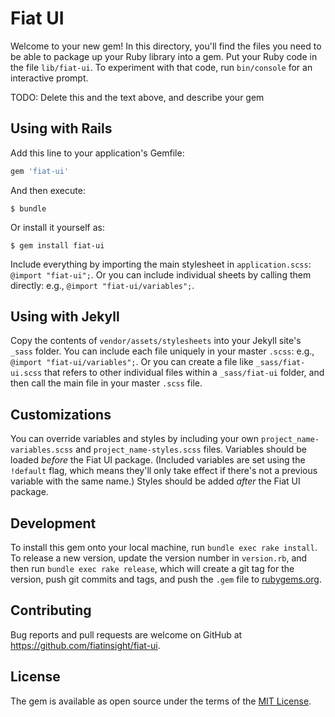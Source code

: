 # Fiat UI

Welcome to your new gem! In this directory, you'll find the files you need to be able to package up your Ruby library into a gem. Put your Ruby code in the file `lib/fiat-ui`. To experiment with that code, run `bin/console` for an interactive prompt.

TODO: Delete this and the text above, and describe your gem

## Using with Rails

Add this line to your application's Gemfile:

```ruby
gem 'fiat-ui'
```

And then execute:

    $ bundle

Or install it yourself as:

    $ gem install fiat-ui

Include everything by importing the main stylesheet in `application.scss`: `@import "fiat-ui";`. Or you can include individual sheets by calling them directly: e.g., `@import "fiat-ui/variables";`.

## Using with Jekyll

Copy the contents of `vendor/assets/stylesheets` into your Jekyll site's `_sass` folder. You can include each file uniquely in your master `.scss`: e.g., `@import "fiat-ui/variables";`. Or you can create a file like `_sass/fiat-ui.scss` that refers to other individual files within a `_sass/fiat-ui` folder, and then call the main file in your master `.scss` file.

## Customizations

You can override variables and styles by including your own `project_name-variables.scss` and `project_name-styles.scss` files. Variables should be loaded _before_ the Fiat UI package. (Included variables are set using the `!default` flag, which means they'll only take effect if there's not a previous variable with the same name.) Styles should be added _after_ the Fiat UI package.

## Development

To install this gem onto your local machine, run `bundle exec rake install`. To release a new version, update the version number in `version.rb`, and then run `bundle exec rake release`, which will create a git tag for the version, push git commits and tags, and push the `.gem` file to [rubygems.org](https://rubygems.org).

## Contributing

Bug reports and pull requests are welcome on GitHub at https://github.com/fiatinsight/fiat-ui.

## License

The gem is available as open source under the terms of the [MIT License](https://opensource.org/licenses/MIT).

